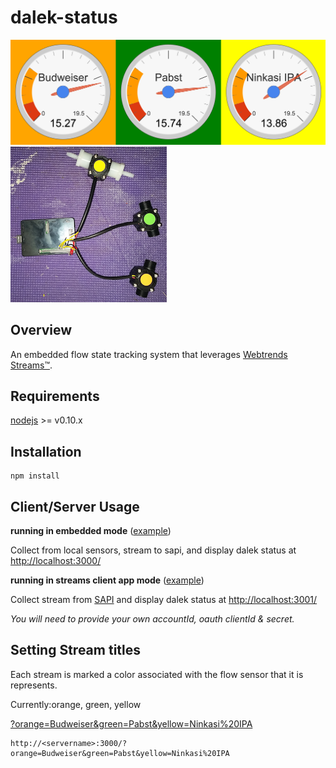 dalek-status
==========

![initial](initial.png)
![initial](black_box.png)

Overview
--------

An embedded flow state tracking system that leverages [Webtrends Streams™](http://www.webtrends.com/products/streams/).



Requirements
------------

[nodejs](https://nodejs.org/) >= v0.10.x


Installation
-------------

```
npm install
```

Client/Server Usage
-----


**running in embedded mode** ([example](run.sh))

Collect from local sensors, stream to sapi, and display dalek status at [http://localhost:3000/](http://localhost:3000/)

**running in streams client app mode** ([example](run_app_example.sh))

Collect stream from [SAPI](http://sapi.webtrends.com/) and display dalek status at [http://localhost:3001/](http://localhost:3001/)

*You will need to provide your own accountId, oauth clientId & secret.*


Setting Stream titles
---------------------

Each stream is marked a color associated with the flow sensor that it is represents.

Currently:orange, green, yellow

[?orange=Budweiser&green=Pabst&yellow=Ninkasi%20IPA](http://localhost:3000/?orange=Budweiser&green=Pabst&yellow=Ninkasi%20IPA)

```
http://<servername>:3000/?orange=Budweiser&green=Pabst&yellow=Ninkasi%20IPA
```


